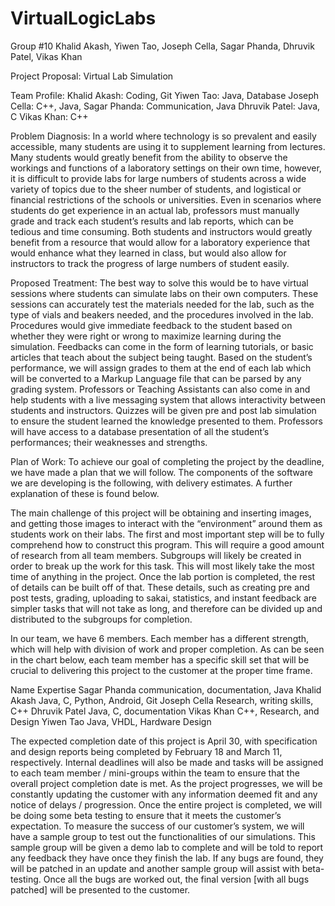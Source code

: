 # VirtualLogicLabs
Group #10
Khalid Akash, Yiwen Tao, Joseph Cella, Sagar Phanda, Dhruvik Patel, Vikas Khan

Project Proposal: Virtual Lab Simulation

Team Profile:
	Khalid Akash: Coding, Git
	Yiwen Tao: Java, Database
	Joseph Cella: C++, Java, 
	Sagar Phanda: Communication, Java
	Dhruvik Patel: Java, C
	Vikas Khan: C++




Problem Diagnosis:
In a world where technology is so prevalent and easily accessible, many students are using it to supplement learning from lectures.  Many students would greatly benefit from the ability to observe the workings and functions of a laboratory settings on their own time, however, it is difficult to provide labs for large numbers of students across a wide variety of topics due to the sheer number of students, and logistical or financial restrictions of the schools or universities.  Even in scenarios where students do get experience in an actual lab, professors must manually grade and track each student’s results and lab reports, which can be tedious and time consuming.  Both students and instructors would greatly benefit from a resource that would allow for a laboratory experience that would enhance what they learned in class, but would also allow for instructors to track the progress of large numbers of student easily.

Proposed Treatment:
The best way to solve this would be to have virtual sessions where students can simulate labs on their own computers. These sessions can accurately test the materials needed for the lab, such as the type of vials and beakers needed, and the procedures involved in the lab. Procedures would give immediate feedback to the student based on whether they were right or wrong to maximize learning during the simulation. Feedbacks can come in the form of learning tutorials, or basic articles that teach about the subject being taught. Based on the student’s performance, we will assign grades to them at the end of each lab which will be converted to a Markup Language file that can be parsed by any grading system. Professors or Teaching Assistants can also come in and help students with a live messaging system that allows interactivity between students and instructors. Quizzes will be given pre and post lab simulation to ensure the student learned the knowledge presented to them. Professors will have access to a database presentation of all the student’s performances; their weaknesses and strengths.



Plan of Work:
To achieve our goal of completing the project by the deadline, we have made a plan that we will follow. The components of the software we are developing is the following, with delivery estimates. A further explanation of these is found below. 

The main challenge of this project will be obtaining and inserting images, and getting those images to interact with the “environment” around them as students work on their labs.  The first and most important step will be to fully comprehend how to construct this program.  This will require a good amount of research from all team members.  Subgroups will likely be created in order to break up the work for this task.  This will most likely take the most time of anything in the project.  Once the lab portion is completed, the rest of details can be built off of that.  These details, such as creating pre and post tests, grading, uploading to sakai, statistics, and instant feedback are simpler tasks that will not take as long, and therefore can be divided up and distributed to the subgroups for completion.   

In our team, we have 6 members. Each member has a different strength, which will help with division of work and proper completion. As can be seen in the chart below, each team member has a specific skill set that will be crucial to delivering this project to the customer at the proper time frame. 

Name
Expertise
Sagar Phanda
communication, documentation, Java 
Khalid Akash
Java, C, Python, Android, Git
Joseph Cella
Research, writing skills, C++
Dhruvik Patel
Java, C, documentation
Vikas Khan
C++, Research, and Design
Yiwen Tao
Java, VHDL, Hardware Design

The expected completion date of this project is April 30, with specification and design reports being completed by February 18 and March 11, respectively. Internal deadlines will also be made and tasks will be assigned to each team member / mini-groups within the team to ensure that the overall project completion date is met. As the project progresses, we will be constantly updating the customer with any information deemed fit and any notice of delays / progression. Once the entire project is completed, we will be doing some beta testing to ensure that it meets the customer’s expectation. To measure the success of our customer’s system, we will have a sample group to test out the functionalities of our simulations. This sample group will be given a demo lab to complete and will be told to report any feedback they have once they finish the lab. If any bugs are found, they will be patched in an update and another sample group will assist with beta-testing. Once all the bugs are worked out, the final version [with all bugs patched] will be presented to the customer. 
